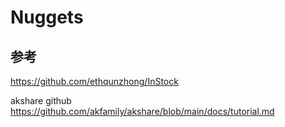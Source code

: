 # Nuggets
## 参考
https://github.com/ethqunzhong/InStock

akshare github
https://github.com/akfamily/akshare/blob/main/docs/tutorial.md